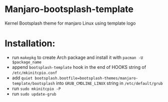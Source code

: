# Manjaro-bootsplash-template
Kernel Bootsplash theme for manjaro Linux using template logo

# Installation:

- run `makepkg` to create Arch package and install it with `pacman -U $package_name`
- append `bootsplash-template` hook in the end of HOOKS string of `/etc/mkinitcpio.conf`
- add `quiet bootsplash.bootfile=bootsplash-themes/manjaro-template/bootsplash` into `GRUB_CMDLINE_LINUX` string in `/etc/default/grub`
- run `sudo mkinitcpio -P`
- run `sudo update-grub`
